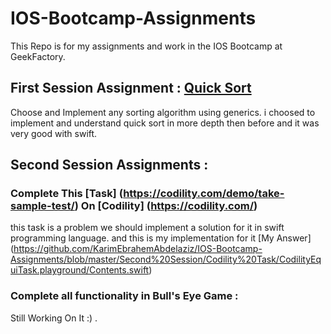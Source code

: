 # IOS-Bootcamp-Assignments
This Repo is for my assignments and work in the IOS Bootcamp at GeekFactory.

## First Session Assignment : [Quick Sort](https://github.com/KarimEbrahemAbdelaziz/IOS-Bootcamp-Assignments/tree/master/FirstSessionAssignment.playground) 
Choose and Implement any sorting algorithm using generics.
i choosed to implement and understand quick sort in more depth then before and it was very good with swift.

## Second Session Assignments :
### Complete This [Task] (https://codility.com/demo/take-sample-test/) On [Codility] (https://codility.com/)
this task is a problem we should implement a solution for it in swift programming language.
and this is my implementation for it [My Answer] (https://github.com/KarimEbrahemAbdelaziz/IOS-Bootcamp-Assignments/blob/master/Second%20Session/Codility%20Task/CodilityEquiTask.playground/Contents.swift)
### Complete all functionality in Bull's Eye Game :
Still Working On It :) .
